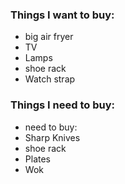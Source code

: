 ### Things I want to buy:

- big air fryer
- TV
- Lamps
- shoe rack
- Watch strap

### Things I need to buy:

- need to buy:
- Sharp Knives
- shoe rack
- Plates
- Wok


